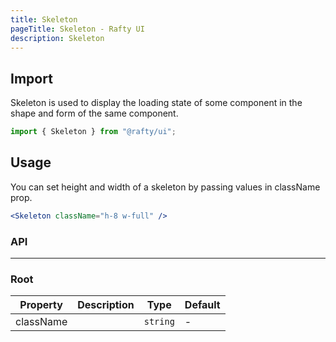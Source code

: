 ```yaml
---
title: Skeleton
pageTitle: Skeleton - Rafty UI
description: Skeleton
---
```


## Import

Skeleton is used to display the loading state of some component in the shape and form of the same component.

```jsx
import { Skeleton } from "@rafty/ui";
```

## Usage

You can set height and width of a skeleton by passing values in className prop.

```jsx
<Skeleton className="h-8 w-full" />
```

### API

---

### Root

| Property  | Description | Type     | Default |
| --------- | ----------- | -------- | ------- |
| className |             | `string` | -       |
